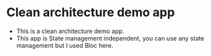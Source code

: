 # Clean architecture demo app

* This is a clean architecture demo app. 
* This app is State management independent, you can use any state management but I used Bloc here.

